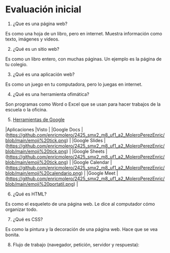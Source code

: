 # Evaluación inicial

1. ¿Que es una página web?

Es como una hoja de un libro, pero en internet. Muestra información como texto, imágenes y videos.

2. ¿Qué es un sitio web?

Es como un libro entero, con muchas páginas. Un ejemplo es la página de tu colegio.

3. ¿Qué es una aplicación web?

Es como un juego en tu computadora, pero lo juegas en internet.

4. ¿Qué es una herramienta ofimática?

Son programas como Word o Excel que se usan para hacer trabajos de la escuela o la oficina.

5. [Herramientas de Google](https://www.google.com/intl/es-419/chrome/browser-tools/ "Herramientas de Google")

|Aplicaciones |Visto |
|Google Docs |(https://github.com/enricmolero/2425_smx2_m8_uf1_a2_MoleroPerezEnric/blob/main/emoji%20tick.png) |
|Google Slides |(https://github.com/enricmolero/2425_smx2_m8_uf1_a2_MoleroPerezEnric/blob/main/emoji%20tick.png) |
|Google Sheets |(https://github.com/enricmolero/2425_smx2_m8_uf1_a2_MoleroPerezEnric/blob/main/emoji%20tick.png) |
|Google Calendar |(https://github.com/enricmolero/2425_smx2_m8_uf1_a2_MoleroPerezEnric/blob/main/emoji%20calendario.png) |
|Google Meet |(https://github.com/enricmolero/2425_smx2_m8_uf1_a2_MoleroPerezEnric/blob/main/emoji%20portatil.png) |

6. ¿Qué es HTML?

Es como el esqueleto de una página web. Le dice al computador cómo organizar todo.

7. ¿Qué es CSS?

Es como la pintura y la decoración de una página web. Hace que se vea bonita.

8. Flujo de trabajo (navegador, petición, servidor y respuesta):



